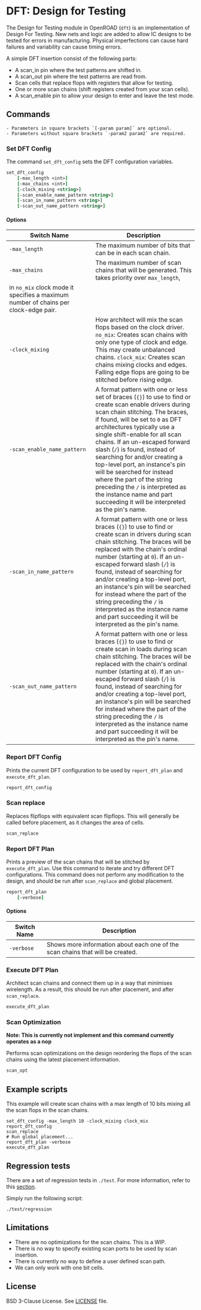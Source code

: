 # DFT: Design for Testing

The Design for Testing module in OpenROAD (`dft`) is an implementation of Design For Testing.
New nets and logic are added to allow IC designs to be tested for errors in manufacturing.
Physical imperfections can cause hard failures and variability can cause timing errors.

A simple DFT insertion consist of the following parts:

* A scan_in pin where the test patterns are shifted in.
* A scan_out pin where the test patterns are read from.
* Scan cells that replace flops with registers that allow for testing.
* One or more scan chains (shift registers created from your scan cells).
* A scan_enable pin to allow your design to enter and leave the test mode.

## Commands

```{note}
- Parameters in square brackets `[-param param]` are optional.
- Parameters without square brackets `-param2 param2` are required.
```

### Set DFT Config 

The command `set_dft_config` sets the DFT configuration variables.

```tcl
set_dft_config 
    [-max_length <int>]
    [-max_chains <int>]
    [-clock_mixing <string>]
    [-scan_enable_name_pattern <string>]
    [-scan_in_name_pattern <string>]
    [-scan_out_name_pattern <string>]
```

#### Options

| Switch Name | Description |
| ---- | ---- |
| `-max_length` | The maximum number of bits that can be in each scan chain. |
| `-max_chains` | The maximum number of scan chains that will be generated. This takes priority over `max_length`,
in `no_mix` clock mode it specifies a maximum number of chains per clock-edge pair. |
| `-clock_mixing` | How architect will mix the scan flops based on the clock driver. `no_mix`: Creates scan chains with only one type of clock and edge. This may create unbalanced chains. `clock_mix`: Creates scan chains mixing clocks and edges. Falling edge flops are going to be stitched before rising edge. |
| `-scan_enable_name_pattern` | A format pattern with one or less set of braces (`{}`) to use to find or create scan enable drivers during scan chain stitching. The braces, if found, will be set to `0` as DFT architectures typically use a single shift-enable for all scan chains. If an un-escaped forward slash (`/`) is found, instead of searching for and/or creating a top-level port, an instance's pin will be searched for instead where the part of the string preceding the `/` is interpreted as the instance name and part succeeding it will be interpreted as the pin's name. |
| `-scan_in_name_pattern` | A format pattern with one or less braces (`{}`) to use to find or create scan in drivers during scan chain stitching. The braces will be replaced with the chain's ordinal number (starting at `0`). If an un-escaped forward slash (`/`) is found, instead of searching for and/or creating a top-level port, an instance's pin will be searched for instead where the part of the string preceding the `/` is interpreted as the instance name and part succeeding it will be interpreted as the pin's name. |
| `-scan_out_name_pattern` | A format pattern with one or less braces (`{}`) to use to find or create scan in loads during scan chain stitching. The braces will be replaced with the chain's ordinal number (starting at `0`). If an un-escaped forward slash (`/`) is found, instead of searching for and/or creating a top-level port, an instance's pin will be searched for instead where the part of the string preceding the `/` is interpreted as the instance name and part succeeding it will be interpreted as the pin's name. |

### Report DFT Config

Prints the current DFT configuration to be used by `report_dft_plan` and
`execute_dft_plan`.

```tcl
report_dft_config
```

### Scan replace

Replaces flipflops with equivalent scan flipflops. This will generally be called before
placement, as it changes the area of cells.

```tcl
scan_replace
```

### Report DFT Plan

Prints a preview of the scan chains that will be stitched by `execute_dft_plan`. Use
this command to iterate and try different DFT configurations. This command does
not perform any modification to the design, and should be run after `scan_replace`
and global placement.

```tcl
report_dft_plan
    [-verbose]
```

#### Options

| Switch Name | Description |
| ---- | ---- |
| `-verbose` | Shows more information about each one of the scan chains that will be created. |

### Execute DFT Plan

Architect scan chains and connect them up in a way that minimises wirelength. As
a result, this should be run after placement, and after `scan_replace`.

```tcl
execute_dft_plan
```

### Scan Optimization

**Note: This is currently not implement and this command currently operates as a
nop**

Performs scan optimizations on the design reordering the flops of the scan
chains using the latest placement information.


```tcl
scan_opt
```

## Example scripts

This example will create scan chains with a max length of 10 bits mixing all the
scan flops in the scan chains.

```
set_dft_config -max_length 10 -clock_mixing clock_mix
report_dft_config
scan_replace
# Run global placement...
report_dft_plan -verbose
execute_dft_plan
```

## Regression tests

There are a set of regression tests in `./test`. For more information, refer to this [section](../../README.md#regression-tests).

Simply run the following script:

```shell
./test/regression
```


## Limitations

* There are no optimizations for the scan chains. This is a WIP.
* There is no way to specify existing scan ports to be used by scan insertion.
* There is currently no way to define a user defined scan path.
* We can only work with one bit cells.

## License

BSD 3-Clause License. See [LICENSE](../../LICENSE) file.
